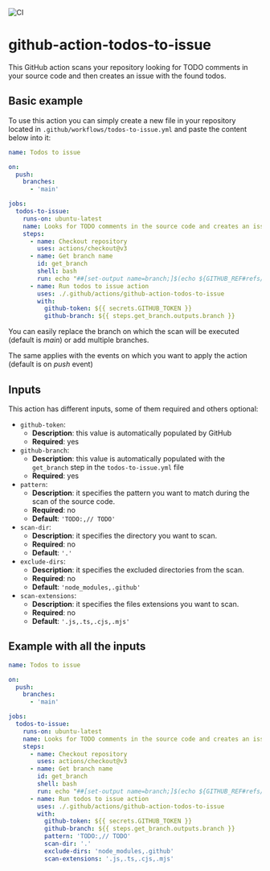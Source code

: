 ![CI](https://github.com/nearform/github-action-todos-to-issue/actions/workflows/ci.yml/badge.svg?event=push)

# github-action-todos-to-issue
This GitHub action scans your repository looking for TODO comments in your source code and then creates an issue with the found todos.

## Basic example
To use this action you can simply create a new file in your repository located in `.github/workflows/todos-to-issue.yml` and paste the content below into it:

```yaml
name: Todos to issue

on:
  push:
    branches:    
      - 'main'

jobs:
  todos-to-issue:
    runs-on: ubuntu-latest
    name: Looks for TODO comments in the source code and creates an issue with the found TODOs
    steps:
      - name: Checkout repository
        uses: actions/checkout@v3
      - name: Get branch name
        id: get_branch
        shell: bash
        run: echo "##[set-output name=branch;]$(echo ${GITHUB_REF#refs/heads/})"
      - name: Run todos to issue action
        uses: ./.github/actions/github-action-todos-to-issue
        with:
          github-token: ${{ secrets.GITHUB_TOKEN }}
          github-branch: ${{ steps.get_branch.outputs.branch }}
```

You can easily replace the branch on which the scan will be executed (default is _main_) or add multiple branches.

The same applies with the events on which you want to apply the action (default is on _push_ event)

## Inputs
This action has different inputs, some of them required and others optional:

* `github-token`:
  * **Description**: this value is automatically populated by GitHub
  * **Required**: yes
* `github-branch`:
  * **Description**: this value is automatically populated with the `get_branch` step in the `todos-to-issue.yml` file
  * **Required**: yes
* `pattern`:
  * **Description**: it specifies the pattern you want to match during the scan of the source code.
  * **Required**: no
  * **Default**: `'TODO:,// TODO'`
* `scan-dir`:
  * **Description**: it specifies the directory you want to scan.
  * **Required**: no
  * **Default**: `'.'`
* `exclude-dirs`:
  * **Description**: it specifies the excluded directories from the scan.
  * **Required**: no
  * **Default**: `'node_modules,.github'`
* `scan-extensions`:
  * **Description**: it specifies the files extensions you want to scan.
  * **Required**: no
  * **Default**: `'.js,.ts,.cjs,.mjs'`

## Example with all the inputs
```yaml
name: Todos to issue

on:
  push:
    branches:    
      - 'main'

jobs:
  todos-to-issue:
    runs-on: ubuntu-latest
    name: Looks for TODO comments in the source code and creates an issue with the found TODOs
    steps:
      - name: Checkout repository
        uses: actions/checkout@v3
      - name: Get branch name
        id: get_branch
        shell: bash
        run: echo "##[set-output name=branch;]$(echo ${GITHUB_REF#refs/heads/})"
      - name: Run todos to issue action
        uses: ./.github/actions/github-action-todos-to-issue
        with:
          github-token: ${{ secrets.GITHUB_TOKEN }}
          github-branch: ${{ steps.get_branch.outputs.branch }}
          pattern: 'TODO:,// TODO'
          scan-dir: '.'
          exclude-dirs: 'node_modules,.github'
          scan-extensions: '.js,.ts,.cjs,.mjs'
```